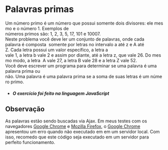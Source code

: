 # Palavras primas

Um número primo é um número que possui somente dois divisores: ele mesmo e o número 1. Exemplos de 
números primos são: 1, 2, 3, 5, 17, 101 e 10007.  Neste problema você deve ler um conjunto de palavras, onde cada 
palavra é composta  somente por letras no intervalo a até z e A até Z. Cada letra possui um valor específico, a letra a  vale 1, a letra b vale 2 e assim por diante, até a letra z, que vale 26. Do mesmo modo, a letra  A vale 27, a letra B vale 28 e a letra Z vale 52.  Você deve escrever um programa para determinar se uma palavra é uma 
palavra prima ou  não. Uma palavra é uma palavra prima se a soma de suas letras é um número primo.


* #### ***O exercício foi feito na linguagem JavaScript***



## Observação

As palavras estão sendo buscadas via Ajax. Em meus testes com os navegadores [Google Chrome](https://www.google.com.br/search?q=link+em+markdown&rlz=1C1CHZL_pt-BRBR721BR722&oq=link+em+markdown&aqs=chrome..69i57j0l5.4537j0j7&sourceid=chrome&ie=UTF-8#q=Google+Chrome) e [Mozilla Firefox](https://www.google.com.br/search?q=Google+Chrome&rlz=1C1CHZL_pt-BRBR721BR722&oq=Google+&aqs=chrome.0.69i59j69i60l4j0.6807j0j7&sourceid=chrome&ie=UTF-8#q=Mozilla+firefox), o [Google Chrome](https://www.google.com.br/search?q=link+em+markdown&rlz=1C1CHZL_pt-BRBR721BR722&oq=link+em+markdown&aqs=chrome..69i57j0l5.4537j0j7&sourceid=chrome&ie=UTF-8#q=Google+Chrome) apresentou um erro quando não executado em em um servidor local. Com isso, recomedo que este código seja executado em um servidor para perfeito funcionamento.
